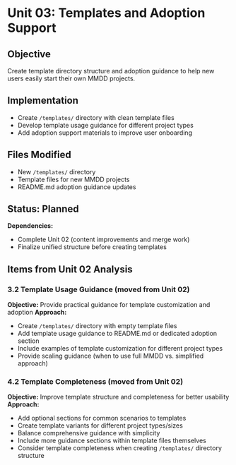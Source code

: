 # Unit 03: Templates and Adoption Support

## Objective

Create template directory structure and adoption guidance to help new users easily start their own MMDD projects.

## Implementation

- Create `/templates/` directory with clean template files
- Develop template usage guidance for different project types
- Add adoption support materials to improve user onboarding

## Files Modified

- New `/templates/` directory
- Template files for new MMDD projects
- README.md adoption guidance updates

## Status: Planned

**Dependencies:**
- Complete Unit 02 (content improvements and merge work)
- Finalize unified structure before creating templates

## Items from Unit 02 Analysis

### 3.2 Template Usage Guidance (moved from Unit 02)
**Objective:** Provide practical guidance for template customization and adoption
**Approach:** 
- Create `/templates/` directory with empty template files
- Add template usage guidance to README.md or dedicated adoption section
- Include examples of template customization for different project types
- Provide scaling guidance (when to use full MMDD vs. simplified approach)

### 4.2 Template Completeness (moved from Unit 02)
**Objective:** Improve template structure and completeness for better usability
**Approach:**
- Add optional sections for common scenarios to templates
- Create template variants for different project types/sizes
- Balance comprehensive guidance with simplicity
- Include more guidance sections within template files themselves
- Consider template completeness when creating `/templates/` directory structure
